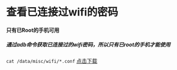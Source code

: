 # 查看已连接过wifi的密码
#### 只有已Root的手机可用
##### 通过adb命令获取已连接过的wifi密码，所以只有已root的手机才能使用
`cat /data/misc/wifi/*.conf`
 [点击下载](https://github.com/canceel/WifiPwd/blob/master/app.apk)
